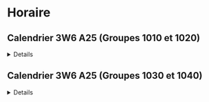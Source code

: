 # Horaire

## Calendrier 3W6 A25 (Groupes 1010 et 1020)

<details>
| Date |          |
| :--------------- |:---------------:|
| 10 octobre | Examen intra |séance 13
| 16 octobre | Remise TP1 |séance 14
| à venir | Examen final | Examens Communs
| 16 décembre | Remise TP2 |séance 30

</details>

## Calendrier 3W6 A25 (Groupes 1030 et 1040)

<details>
| Date |          |
| :--------------- |:---------------:|
| 06 octobre | Examen intra |séance 13
| 08 octobre | Remise TP1 |séance 14
| à venir | Examen final | Examens Communs
| 10 décembre | Remise TP2 |séance 30

</details>

